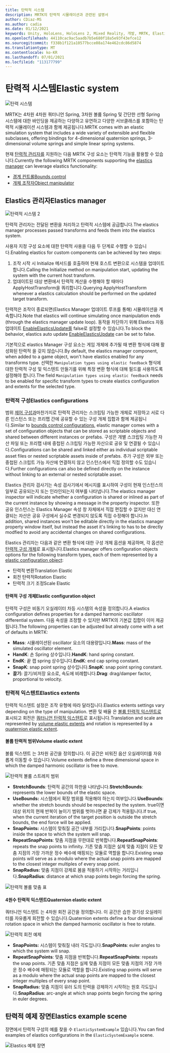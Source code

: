 ```yaml
---
title: 탄력적 시스템
description: MRTK의 탄력적 시뮬레이션과 관련된 설명서
author: CDiaz-MS
ms.author: cadia
ms.date: 01/12/2021
keywords: Unity, HoloLens, HoloLens 2, Mixed Reality, 개발, MRTK, ElasticsSystem,
ms.openlocfilehash: 44110cac9ac5aadb7b5e680f18a5e93f43efce12
ms.sourcegitcommit: f338b1f121a10577bcce08a174e462cdc86d5874
ms.translationtype: MT
ms.contentlocale: ko-KR
ms.lasthandoff: 07/01/2021
ms.locfileid: "113177799"
---
```

# <a name="elastic-system"></a><span data-ttu-id="21989-104">탄력적 시스템</span><span class="sxs-lookup"><span data-stu-id="21989-104">Elastic system</span></span>

![탄력 시스템](../images/elastics/Elastics_Main1.gif)

<span data-ttu-id="21989-106">MRTK는 4차원 4차원 쿼터니언 Spring, 3차원 볼륨 Spring 및 간단한 선형 Spring 시스템에 대한 바인딩을 제공하는 다양하고 유연하고 다양한 서브클래스를 포함하는 탄력적 시뮬레이션 시스템과 함께 제공됩니다.</span><span class="sxs-lookup"><span data-stu-id="21989-106">MRTK comes with an elastic simulation system that includes a wide variety of extensible and flexible subclasses, offering bindings for 4-dimensional quaternion springs, 3-dimensional volume springs and simple linear spring systems.</span></span>

<span data-ttu-id="21989-107">현재 [탄력적 관리자를](xref:Microsoft.MixedReality.Toolkit.Experimental.Physics.ElasticsManager) 지원하는 다음 MRTK 구성 요소는 탄력적 기능을 활용할 수 있습니다.</span><span class="sxs-lookup"><span data-stu-id="21989-107">Currently the following MRTK components supporting the [elastics manager](xref:Microsoft.MixedReality.Toolkit.Experimental.Physics.ElasticsManager) can leverage elastics functionality:</span></span>

- [<span data-ttu-id="21989-108">경계 컨트롤</span><span class="sxs-lookup"><span data-stu-id="21989-108">Bounds control</span></span>](../ux-building-blocks/bounds-control.md)
- [<span data-ttu-id="21989-109">개체 조작자</span><span class="sxs-lookup"><span data-stu-id="21989-109">Object manipulator</span></span>](../ux-building-blocks/object-manipulator.md)

## <a name="elastics-manager"></a><span data-ttu-id="21989-110">Elastics 관리자</span><span class="sxs-lookup"><span data-stu-id="21989-110">Elastics manager</span></span>

![탄력적 시스템 2](../images/elastics/Elastics_Main.gif)

<span data-ttu-id="21989-112">탄력적 관리자는 전달된 변환을 처리하고 탄력적 시스템에 공급합니다.</span><span class="sxs-lookup"><span data-stu-id="21989-112">The elastics manager processes passed transforms and feeds them into the elastics system.</span></span>

<span data-ttu-id="21989-113">사용자 지정 구성 요소에 대한 탄력적 사용을 다음 두 단계로 수행할 수 있습니다.</span><span class="sxs-lookup"><span data-stu-id="21989-113">Enabling elastics for custom components can be achieved by two steps:</span></span>

1. <span data-ttu-id="21989-114">조작 시작 시 Initialize 메서드를 호출하여 현재 호스트 변환으로 시스템을 업데이트합니다.</span><span class="sxs-lookup"><span data-stu-id="21989-114">Calling the Initialize method on manipulation start, updating the system with the current host transform.</span></span>
1. <span data-ttu-id="21989-115">업데이트된 대상 변환에서 탄력적 계산을 수행해야 할 때마다 ApplyHostTransform을 쿼리합니다.</span><span class="sxs-lookup"><span data-stu-id="21989-115">Querying ApplyHostTransform whenever a elastics calculation should be performed on the updated target transform.</span></span>

<span data-ttu-id="21989-116">탄력적은 조작이 종료되면(Elastics Manager 업데이트 루프를 통해) 시뮬레이션을 계속합니다.</span><span class="sxs-lookup"><span data-stu-id="21989-116">Note that elastics will continue simulating once manipulation ends (through the elastics manager update loop).</span></span> <span data-ttu-id="21989-117">동작을 차단하기 위해 Elastics 자동 업데이트 [EnableElasticsUpdate를](xref:Microsoft.MixedReality.Toolkit.Experimental.Physics.ElasticsManager.EnableElasticsUpdate) false로 설정할 수 있습니다.</span><span class="sxs-lookup"><span data-stu-id="21989-117">To block the behavior, elastics auto update [EnableElasticsUpdate](xref:Microsoft.MixedReality.Toolkit.Experimental.Physics.ElasticsManager.EnableElasticsUpdate) can be set to false.</span></span>

<span data-ttu-id="21989-118">기본적으로 elastics Manager 구성 요소는 게임 개체에 추가될 때 변환 형식에 대해 활성화된 탄력적 을 갖지 않습니다.</span><span class="sxs-lookup"><span data-stu-id="21989-118">By default, the elastics manager component, when added to a game object, won't have elastics enabled for any transforms type.</span></span>
<span data-ttu-id="21989-119">선택한 `Manipulation types using elastic feedback` 형식에 대한 탄력적 구성 및 익스텐트 만들기를 위해 특정 변환 형식에 대해 필드를 사용하도록 설정해야 합니다.</span><span class="sxs-lookup"><span data-stu-id="21989-119">The field `Manipulation types using elastic feedback` needs to be enabled for specific transform types to create elastics configuration and extents for the selected type.</span></span>

### <a name="elastics-configurations"></a><span data-ttu-id="21989-120">탄력적 구성</span><span class="sxs-lookup"><span data-stu-id="21989-120">Elastics configurations</span></span>

<span data-ttu-id="21989-121">범위 [제어 구성과](../ux-building-blocks/bounds-control.md#configuration-objects)마찬가지로 탄력적 관리자는 스크립팅 가능한 개체로 저장하고 서로 다른 인스턴스 또는 프리팹 간에 공유할 수 있는 구성 개체 집합과 함께 제공됩니다.</span><span class="sxs-lookup"><span data-stu-id="21989-121">Similar to [bounds control configurations](../ux-building-blocks/bounds-control.md#configuration-objects), elastic manager comes with a set of configuration objects that can be stored as scriptable objects and shared between different instances or prefabs.</span></span> <span data-ttu-id="21989-122">구성은 개별 스크립팅 가능한 자산 파일 또는 프리팹 내에 중첩된 스크립팅 가능한 자산으로 공유 및 연결될 수 있습니다.</span><span class="sxs-lookup"><span data-stu-id="21989-122">Configurations can be shared and linked either as individual scriptable asset files or nested scriptable assets inside of prefabs.</span></span> <span data-ttu-id="21989-123">추가 구성은 외부 또는 중첩된 스크립트 가능 자산에 연결하지 않고 인스턴스에서 직접 정의할 수도 있습니다.</span><span class="sxs-lookup"><span data-stu-id="21989-123">Further configurations can also be defined directly on the instance without linking to an external or nested scriptable asset.</span></span>

<span data-ttu-id="21989-124">Elastics 관리자 검사기는 속성 검사기에서 메시지를 표시하여 구성이 현재 인스턴스의 일부로 공유되는지 또는 인라인되는지 여부를 나타냅니다.</span><span class="sxs-lookup"><span data-stu-id="21989-124">The elastics manager inspector will indicate whether a configuration is shared or inlined as part of the current instance by showing a message in the property inspector.</span></span> <span data-ttu-id="21989-125">또한 공유 인스턴스는 Elastics Manager 속성 창 자체에서 직접 편집할 수 없지만 대신 연결되는 자산은 공유 구성에서 실수로 변경되지 않도록 직접 수정해야 합니다.</span><span class="sxs-lookup"><span data-stu-id="21989-125">In addition, shared instances won't be editable directly in the elastics manager property window itself, but instead the asset it's linking to has to be directly modfied to avoid any accidental changes on shared configurations.</span></span>

<span data-ttu-id="21989-126">Elastics 관리자는 다음과 같은 변환 형식에 대한 구성 개체 옵션을 제공하며, 각 옵션은 [탄력적 구성 개체](#elastic-configuration-object)로 표시됩니다.</span><span class="sxs-lookup"><span data-stu-id="21989-126">Elastics manager offers configuration objects options for the following transform types, each of them represented by a [elastic configuration object](#elastic-configuration-object):</span></span>

- <span data-ttu-id="21989-127">탄력적 변환</span><span class="sxs-lookup"><span data-stu-id="21989-127">Translation Elastic</span></span>
- <span data-ttu-id="21989-128">회전 탄력적</span><span class="sxs-lookup"><span data-stu-id="21989-128">Rotation Elastic</span></span>
- <span data-ttu-id="21989-129">탄력적 크기 조정</span><span class="sxs-lookup"><span data-stu-id="21989-129">Scale Elastic</span></span>

#### <a name="elastic-configuration-object"></a><span data-ttu-id="21989-130">탄력적 구성 개체</span><span class="sxs-lookup"><span data-stu-id="21989-130">Elastic configuration object</span></span>

<span data-ttu-id="21989-131">탄력적 구성은 비동기 오실레이터 차등 시스템의 속성을 정의합니다.</span><span class="sxs-lookup"><span data-stu-id="21989-131">A elastics configuration defines properties for a damped harmonic oscillator differential system.</span></span>
<span data-ttu-id="21989-132">다음 속성을 조정할 수 있지만 MRTK의 기본값 집합이 이미 제공됩니다.</span><span class="sxs-lookup"><span data-stu-id="21989-132">The following properties can be adjusted but already come with a set of defaults in MRTK:</span></span>

- <span data-ttu-id="21989-133">**Mass**: 시뮬레이션된 oscillator 요소의 대용량입니다.</span><span class="sxs-lookup"><span data-stu-id="21989-133">**Mass**: mass of the simulated oscillator element.</span></span>
- <span data-ttu-id="21989-134">**HandK**: 손 Spring 상수입니다.</span><span class="sxs-lookup"><span data-stu-id="21989-134">**HandK**: hand spring constant.</span></span>
- <span data-ttu-id="21989-135">**EndK**: 끝 캡 spring 상수입니다.</span><span class="sxs-lookup"><span data-stu-id="21989-135">**EndK**: end cap spring constant.</span></span>
- <span data-ttu-id="21989-136">**SnapK**: snap point spring 상수입니다.</span><span class="sxs-lookup"><span data-stu-id="21989-136">**SnapK**: snap point spring constant.</span></span>
- <span data-ttu-id="21989-137">**끌기:** 끌기/비저장 요소로, 속도에 비례합니다.</span><span class="sxs-lookup"><span data-stu-id="21989-137">**Drag**: drag/damper factor, proportional to velocity.</span></span>

### <a name="elastics-extents"></a><span data-ttu-id="21989-138">탄력적 익스텐트</span><span class="sxs-lookup"><span data-stu-id="21989-138">Elastics extents</span></span>

<span data-ttu-id="21989-139">탄력적 익스텐트 설정은 조작 유형에 따라 달라집니다.</span><span class="sxs-lookup"><span data-stu-id="21989-139">Elastics extents settings vary depending on the type of manipulation.</span></span> <span data-ttu-id="21989-140">변환 및 배율 은 [볼륨 탄력적 익스텐트로](#volume-elastic-extent) 표시되고 회전은 [쿼터니언 탄력적 익스텐트](#quaternion-elastic-extent)로 표시됩니다.</span><span class="sxs-lookup"><span data-stu-id="21989-140">Translation and scale are represented by [volume elastic extents](#volume-elastic-extent) and rotation is represented by a [quaternion elastic extent](#quaternion-elastic-extent).</span></span>

#### <a name="volume-elastic-extent"></a><span data-ttu-id="21989-141">볼륨 탄력적 범위</span><span class="sxs-lookup"><span data-stu-id="21989-141">Volume elastic extent</span></span>

<span data-ttu-id="21989-142">볼륨 익스텐트 는 3차원 공간을 정의합니다. 이 공간은 비워진 음산 오실레이터를 자유롭게 이동할 수 있습니다.</span><span class="sxs-lookup"><span data-stu-id="21989-142">Volume extents define a three dimensional space in which the damped harmonic oscillator is free to move.</span></span>

![탄력적 볼륨 스트레치 범위](../images/elastics/Elastics_Volume_Bounds.gif)

- <span data-ttu-id="21989-144">**StretchBounds**: 탄력적 공간의 하한을 나타냅니다.</span><span class="sxs-lookup"><span data-stu-id="21989-144">**StretchBounds**: represents the lower bounds of the elastic space.</span></span>
- <span data-ttu-id="21989-145">**UseBounds:** 시스템에서 확장 범위를 적용해야 하는지 여부입니다.</span><span class="sxs-lookup"><span data-stu-id="21989-145">**UseBounds**: whether the stretch bounds should be respected by the system.</span></span> <span data-ttu-id="21989-146">true이면 대상 위치의 현재 반복이 늘이기 범위를 벗어나면 끝 강제가 적용됩니다.</span><span class="sxs-lookup"><span data-stu-id="21989-146">If true, when the current iteration of the target position is outside the stretch bounds, the end force will be applied.</span></span>
- <span data-ttu-id="21989-147">**SnapPoints:** 시스템이 맞춰질 공간 내부를 가리킵니다.</span><span class="sxs-lookup"><span data-stu-id="21989-147">**SnapPoints**: points inside the space to which the system will snap.</span></span>
- <span data-ttu-id="21989-148">**RepeatSnapPoints**: 맞춤 지점을 무한대로 반복합니다.</span><span class="sxs-lookup"><span data-stu-id="21989-148">**RepeatSnapPoints**: repeats the snap points to infinity.</span></span> <span data-ttu-id="21989-149">기존 맞춤 지점은 실제 맞춤 지점이 모든 맞춤 지점의 가장 가까운 정수 배수에 매핑되는 모듈로 역할을 합니다.</span><span class="sxs-lookup"><span data-stu-id="21989-149">Existing snap points will serve as a modulo where the actual snap points are mapped to the closest integer multiples of every snap point.</span></span>
- <span data-ttu-id="21989-150">**SnapRadius:** 맞춤 지점이 강제로 봄을 적용하기 시작하는 거리입니다.</span><span class="sxs-lookup"><span data-stu-id="21989-150">**SnapRadius**: distance at which snap points begin forcing the spring.</span></span>

![탄력적 볼륨 맞춤 표](../images/elastics/Elastics_Volume_Snap.gif)

#### <a name="quaternion-elastic-extent"></a><span data-ttu-id="21989-152">4원수 탄력적 익스텐트</span><span class="sxs-lookup"><span data-stu-id="21989-152">Quaternion elastic extent</span></span>

<span data-ttu-id="21989-153">쿼터니언 익스텐트 는 4차원 회전 공간을 정의합니다. 이 공간은 습한 경기성 오실레이터를 자유롭게 회전할 수 있습니다.</span><span class="sxs-lookup"><span data-stu-id="21989-153">Quaternion extents define a four dimensional rotation space in which the damped harmonic oscillator is free to rotate.</span></span>

![탄력적 회전 예제](../images/elastics/Elastics_Rotation.gif)

- <span data-ttu-id="21989-155">**SnapPoints:** 시스템이 맞춰질 내러 각도입니다.</span><span class="sxs-lookup"><span data-stu-id="21989-155">**SnapPoints**: euler angles to which the system will snap.</span></span>
- <span data-ttu-id="21989-156">**RepeatSnapPoints**: 맞춤 지점을 반복합니다.</span><span class="sxs-lookup"><span data-stu-id="21989-156">**RepeatSnapPoints**: repeats the snap points.</span></span> <span data-ttu-id="21989-157">기존 맞춤 지점은 실제 맞춤 지점이 모든 맞춤 지점의 가장 가까운 정수 배수에 매핑되는 모듈로 역할을 합니다.</span><span class="sxs-lookup"><span data-stu-id="21989-157">Existing snap points will serve as a modulo where the actual snap points are mapped to the closest integer multiples of every snap point.</span></span>
- <span data-ttu-id="21989-158">**SnapRadius:** 맞춤 지점이 유러 도의 탄력을 강제하기 시작하는 원호 각도입니다.</span><span class="sxs-lookup"><span data-stu-id="21989-158">**SnapRadius**: arc-angle at which snap points begin forcing the spring in euler degrees.</span></span>

## <a name="elastics-example-scene"></a><span data-ttu-id="21989-159">탄력적 예제 장면</span><span class="sxs-lookup"><span data-stu-id="21989-159">Elastics example scene</span></span>

<span data-ttu-id="21989-160">장면에서 탄력적 구성의 예를 찾을 수 `ElasticSystemExample` 있습니다.</span><span class="sxs-lookup"><span data-stu-id="21989-160">You can find examples of elastics configurations in the `ElasticSystemExample` scene.</span></span>

![Elastics 예제 장면](../images/elastics/Elastics_Example_Scene.png)
